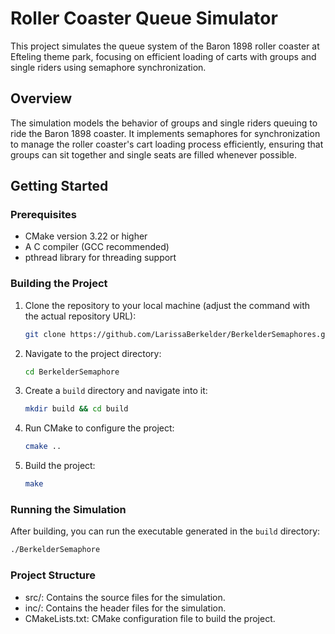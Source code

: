 # Roller Coaster Queue Simulator

This project simulates the queue system of the Baron 1898 roller coaster at Efteling theme park, focusing on efficient loading of carts with groups and single riders using semaphore synchronization.

## Overview

The simulation models the behavior of groups and single riders queuing to ride the Baron 1898 coaster. It implements semaphores for synchronization to manage the roller coaster's cart loading process efficiently, ensuring that groups can sit together and single seats are filled whenever possible.

## Getting Started

### Prerequisites

- CMake version 3.22 or higher
- A C compiler (GCC recommended)
- pthread library for threading support


### Building the Project
1. Clone the repository to your local machine (adjust the command with the actual repository URL):

    ```bash
    git clone https://github.com/LarissaBerkelder/BerkelderSemaphores.git
    ```

2. Navigate to the project directory:

    ```bash
    cd BerkelderSemaphore
    ```

3. Create a `build` directory and navigate into it:

    ```bash
    mkdir build && cd build
    ```

4. Run CMake to configure the project:

    ```bash
    cmake ..
    ```

5. Build the project:

    ```bash
    make
    ```

### Running the Simulation

After building, you can run the executable generated in the `build` directory:

```bash
./BerkelderSemaphore 
```


### Project Structure
- src/: Contains the source files for the simulation.
- inc/: Contains the header files for the simulation.
- CMakeLists.txt: CMake configuration file to build the project.